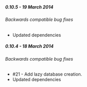 ##### 0.10.5 - 19 March 2014

###### Backwards compatible bug fixes
- Updated dependencies

##### 0.10.4 - 18 March 2014

###### Backwards compatible bug fixes
- #21 - Add lazy database creation.
- Updated dependencies
